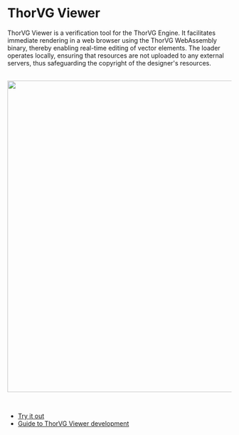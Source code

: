 # ThorVG Viewer

ThorVG Viewer is a verification tool for the ThorVG Engine. It facilitates immediate rendering in a web browser using the ThorVG WebAssembly binary, thereby enabling real-time editing of vector elements. The loader operates locally, ensuring that resources are not uploaded to any external servers, thus safeguarding the copyright of the designer's resources.
</br>
</br>
<p align="center">
  <img width="700" height="auto" src="https://github.com/thorvg/thorvg.viewer/assets/3711518/6b49ec8f-b655-4048-a09b-ceb94c649541"/>
</p>
</br>

- [Try it out](https://thorvg.github.io/thorvg.viewer/)
- [Guide to ThorVG Viewer development](https://github.com/thorvg/thorvg/wiki/ThorVG-Viewer-Development-Guide)
